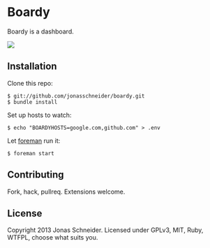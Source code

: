 # Boardy
Boardy is a dashboard.

![](http://puu.sh/21AQu)

## Installation
Clone this repo:

    $ git://github.com/jonasschneider/boardy.git
    $ bundle install

Set up hosts to watch:

    $ echo "BOARDYHOSTS=google.com,github.com" > .env

Let [foreman](https://github.com/ddollar/foreman) run it:

    $ foreman start

## Contributing
Fork, hack, pullreq. Extensions welcome.

## License
Copyright 2013 Jonas Schneider. Licensed under GPLv3, MIT, Ruby, WTFPL, choose what suits you.
